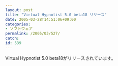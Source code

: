 ```yaml
---
layout: post
title: "Virtual Hypnotist 5.0 beta18 リリース"
date: 2005-03-28T14:51:06+09:00
categories:
- ソフトウェア
permalink: /2005/03/527/
catch: 
id: 539
---
```

Virtual Hypnotist 5.0 beta18がリリースされています。